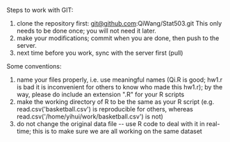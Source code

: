 Steps to work with GIT:

1. clone the repository first: git@github.com:QiWang/Stat503.git This only needs to be done once; you will not need it later.
2. make your modifications; commit when you are done, then push to the server.
3. next time before you work, sync with the server first (pull)

Some conventions:

1. name your files properly, i.e. use meaningful names (Qi.R is good; hw1.r is bad it is inconvenient for others to know who made this hw1.r); by the way, please do include an extension ".R" for your R scripts
2. make the working directory of R to be the same as your R script (e.g. read.csv('basketball.csv') is reproducible for others, whereas read.csv('/home/yihui/work/basketball.csv') is not)
3. do not change the original data file -- use R code to deal with it in real-time; this is to make sure we are all working on the same dataset

